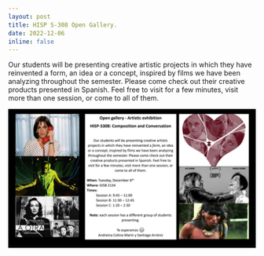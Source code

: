 ```yaml
---
layout: post
title: HISP S-308 Open Gallery.
date: 2022-12-06
inline: false
---
```


Our students will be presenting creative artistic projects in which they have reinvented a form, an idea or a concept, inspired by films we have been analyzing throughout the semester. Please come check out their creative products presented in Spanish. Feel free to visit for a few minutes, visit more than one session, or come to all of them.

<img src="/assets/img/OpenGallery.png" alt="Figure 1" width="750"/>